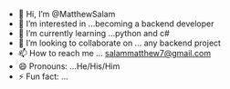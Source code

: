 - 👋 Hi, I’m @MatthewSalam
- 👀 I’m interested in ...becoming a backend developer
- 🌱 I’m currently learning ...python and c#
- 💞️ I’m looking to collaborate on ... any backend project
- 📫 How to reach me ... salammatthew7@gmail.com
- 😄 Pronouns: ...He/His/Him
- ⚡ Fun fact: ...

<!---
MatthewSalam/MatthewSalam is a ✨ special ✨ repository because its `README.md` (this file) appears on your GitHub profile.
You can click the Preview link to take a look at your changes.
--->
